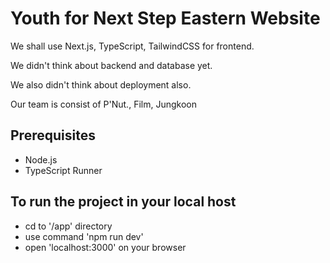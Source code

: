 <h1>Youth for Next Step Eastern Website</h1>
<p>We shall use Next.js, TypeScript, TailwindCSS for frontend.</p>
<p>We didn't think about backend and database yet.</p>
<p>We also didn't think about deployment also.</p>
<p>Our team is consist of P'Nut., Film, Jungkoon</p>

<h2>Prerequisites</h2>
<ul>
  <li>Node.js</li>
  <li>TypeScript Runner</li>
</ul>

<h2>To run the project in your local host</h2>
<ul>
  <li>cd to '/app' directory</li>
  <li>use command 'npm run dev'</li>
  <li>open 'localhost:3000' on your browser</li>
</ul>
